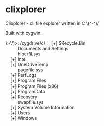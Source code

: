 # clixplorer
Clixplorer - cli file explorer written in C   \\(^-^)/

Built with cygwin.

)>'.')>: /cygdrive/c/
&nbsp;&nbsp;&nbsp;&nbsp;[+] $Recycle.Bin  
&nbsp;&nbsp;&nbsp;&nbsp;&nbsp;&nbsp;&nbsp;&nbsp;&nbsp;&nbsp;Documents and Settings  
&nbsp;&nbsp;&nbsp;&nbsp;&nbsp;&nbsp;&nbsp;&nbsp;&nbsp;&nbsp;hiberfil.sys  
&nbsp;&nbsp;&nbsp;&nbsp;[+] Intel  
&nbsp;&nbsp;&nbsp;&nbsp;[+] OneDriveTemp  
&nbsp;&nbsp;&nbsp;&nbsp;&nbsp;&nbsp;&nbsp;&nbsp;&nbsp;&nbsp;pagefile.sys  
&nbsp;&nbsp;&nbsp;&nbsp;[+] PerfLogs  
&nbsp;&nbsp;&nbsp;&nbsp;[+] Program Files  
&nbsp;&nbsp;&nbsp;&nbsp;[+] Program Files (x86)  
&nbsp;&nbsp;&nbsp;&nbsp;[+] ProgramData  
&nbsp;&nbsp;&nbsp;&nbsp;[+] Recovery  
&nbsp;&nbsp;&nbsp;&nbsp;&nbsp;&nbsp;&nbsp;&nbsp;&nbsp;&nbsp;swapfile.sys  
&nbsp;&nbsp;&nbsp;&nbsp;[+] System Volume Information  
&nbsp;&nbsp;&nbsp;&nbsp;[+] Users  
&nbsp;&nbsp;&nbsp;&nbsp;[+] Windows  
